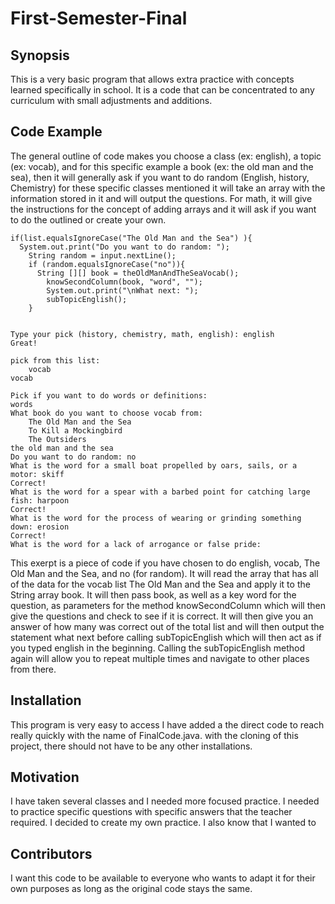 # First-Semester-Final

## Synopsis
This is a very basic program that allows extra practice with concepts learned specifically in school. It is a code that can be concentrated to any curriculum with small adjustments and additions. 

## Code Example
The general outline of code makes you choose a class (ex: english), a topic (ex: vocab), and for this specific example a book (ex: the old man and the sea), then it will generally ask if you want to do random (English, history, Chemistry) for these specific classes mentioned it will take an array with the information stored in it and will output the questions. For math, it will give the instructions for the concept of adding arrays and it will ask if you want to do the outlined or create your own. 

``` 
if(list.equalsIgnoreCase("The Old Man and the Sea") ){
  System.out.print("Do you want to do random: ");
	String random = input.nextLine();
	if (random.equalsIgnoreCase("no")){
	  String [][] book = theOldManAndTheSeaVocab();
		knowSecondColumn(book, "word", "");
		System.out.print("\nWhat next: ");
		subTopicEnglish();
	}  
  
```
``` 
Type your pick (history, chemistry, math, english): english
Great!

pick from this list: 
	vocab
vocab

Pick if you want to do words or definitions: 
words
What book do you want to choose vocab from: 
	The Old Man and the Sea
	To Kill a Mockingbird
	The Outsiders
the old man and the sea
Do you want to do random: no
What is the word for a small boat propelled by oars, sails, or a motor: skiff
Correct!
What is the word for a spear with a barbed point for catching large fish: harpoon
Correct!
What is the word for the process of wearing or grinding something down: erosion
Correct!
What is the word for a lack of arrogance or false pride: 
```
This exerpt is a piece of code if you have chosen to do english, vocab, The Old Man and the Sea, and no (for random). It will read the array that has all of the data for the vocab list The Old Man and the Sea and apply it to the String array book. It will then pass book, as well as a key word for the question, as parameters for the method knowSecondColumn which will then give the questions and check to see if it is correct. It will then give you an answer of how many was correct out of the total list and will then output the statement what next before calling subTopicEnglish which will then act as if you typed english in the beginning. Calling the subTopicEnglish method again will allow you to repeat multiple times and navigate to other places from there. 

## Installation
This program is very easy to access I have added a the direct code to reach really quickly with the name of FinalCode.java. with the cloning of this project, there should not have to be any other installations.  

## Motivation
I have taken several classes and I needed more focused practice. I needed to practice specific questions with specific answers that the teacher required. I decided to create my own practice. I also know that I wanted to

## Contributors
I want this code to be available to everyone who wants to adapt it for their own purposes as long as the original code stays the same. 

